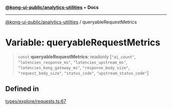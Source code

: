[**@kong-ui-public/analytics-utilities**](../README.md) • **Docs**

***

[@kong-ui-public/analytics-utilities](../README.md) / queryableRequestMetrics

# Variable: queryableRequestMetrics

> `const` **queryableRequestMetrics**: readonly [`"ai_count"`, `"latencies_response_ms"`, `"latencies_upstream_ms"`, `"latencies_kong_gateway_ms"`, `"response_body_size"`, `"request_body_size"`, `"status_code"`, `"upstream_status_code"`]

## Defined in

[types/explore/requests.ts:67](https://github.com/Kong/public-ui-components/blob/main/packages/analytics/analytics-utilities/src/types/explore/requests.ts#L67)
